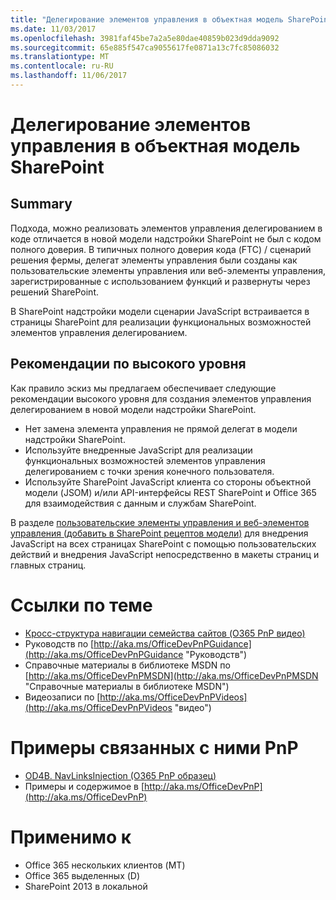 ```yaml
---
title: "Делегирование элементов управления в объектная модель SharePoint"
ms.date: 11/03/2017
ms.openlocfilehash: 3981faf45be7a2a5e80dae40859b023d9dda9092
ms.sourcegitcommit: 65e885f547ca9055617fe0871a13c7fc85086032
ms.translationtype: MT
ms.contentlocale: ru-RU
ms.lasthandoff: 11/06/2017
---
```

<a name="delegate-controls-in-the-sharepoint-add-in-model"></a>Делегирование элементов управления в объектная модель SharePoint
================================================

<a name="summary"></a>Summary
-------

Подхода, можно реализовать элементов управления делегированием в коде отличается в новой модели надстройки SharePoint не был с кодом полного доверия.  В типичных полного доверия кода (FTC) / сценарий решения фермы, делегат элементы управления были созданы как пользовательские элементы управления или веб-элементы управления, зарегистрированные с использованием функций и развернуты через решений SharePoint.

В SharePoint надстройки модели сценарии JavaScript встраивается в страницы SharePoint для реализации функциональных возможностей элементов управления делегированием.

<a name="high-level-guidelines"></a>Рекомендации по высокого уровня
---------------------

Как правило эскиз мы предлагаем обеспечивает следующие рекомендации высокого уровня для создания элементов управления делегированием в новой модели надстройки SharePoint.

- Нет замена элемента управления не прямой делегат в модели надстройки SharePoint.
- Используйте внедренные JavaScript для реализации функциональных возможностей элементов управления делегированием с точки зрения конечного пользователя.
- Используйте SharePoint JavaScript клиента со стороны объектной модели (JSOM) и/или API-интерфейсы REST SharePoint и Office 365 для взаимодействия с данным и службам SharePoint.

В разделе [пользовательские элементы управления и веб-элементов управления (добавить в SharePoint рецептов модели)](user-controls-and-web-controls-sharepoint-add-in.md) для внедрения JavaScript на всех страницах SharePoint с помощью пользовательских действий и внедрения JavaScript непосредственно в макеты страниц и главных страниц.

<a name="related-links"></a>Ссылки по теме
=============
- [Кросс-структура навигации семейства сайтов (O365 PnP видео)](http://channel9.msdn.com/blogs/OfficeDevPnP/Cross-site-collection-navigation)
- Руководств по [http://aka.ms/OfficeDevPnPGuidance](http://aka.ms/OfficeDevPnPGuidance "Руководств")
- Справочные материалы в библиотеке MSDN по [http://aka.ms/OfficeDevPnPMSDN](http://aka.ms/OfficeDevPnPMSDN "Справочные материалы в библиотеке MSDN")
- Видеозаписи по [http://aka.ms/OfficeDevPnPVideos](http://aka.ms/OfficeDevPnPVideos "видео")

<a name="related-pnp-samples"></a>Примеры связанных с ними PnP
===================
- [OD4B. NavLinksInjection (O365 PnP образец)](https://github.com/SharePoint/PnP/tree/master/Samples/OD4B.NavLinksInjection)
- Примеры и содержимое в [http://aka.ms/OfficeDevPnP](http://aka.ms/OfficeDevPnP)

<a name="applies-to"></a>Применимо к
==========
- Office 365 нескольких клиентов (MT)
- Office 365 выделенных (D)
- SharePoint 2013 в локальной
